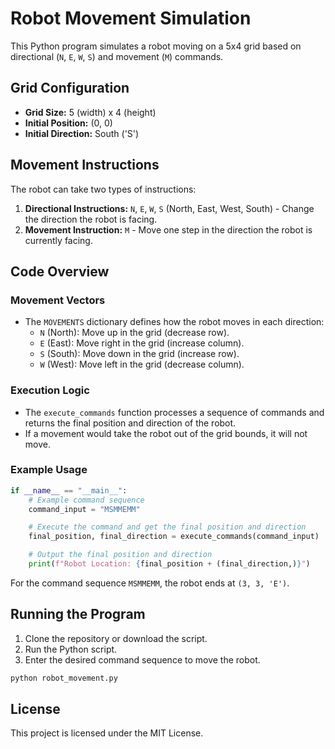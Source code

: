
# Robot Movement Simulation

This Python program simulates a robot moving on a 5x4 grid based on directional (`N`, `E`, `W`, `S`) and movement (`M`) commands.

## Grid Configuration
- **Grid Size:** 5 (width) x 4 (height)
- **Initial Position:** (0, 0)
- **Initial Direction:** South ('S')

## Movement Instructions
The robot can take two types of instructions:
1. **Directional Instructions:** `N`, `E`, `W`, `S` (North, East, West, South) - Change the direction the robot is facing.
2. **Movement Instruction:** `M` - Move one step in the direction the robot is currently facing.

## Code Overview

### Movement Vectors
- The `MOVEMENTS` dictionary defines how the robot moves in each direction:
  - `N` (North): Move up in the grid (decrease row).
  - `E` (East): Move right in the grid (increase column).
  - `S` (South): Move down in the grid (increase row).
  - `W` (West): Move left in the grid (decrease column).

### Execution Logic
- The `execute_commands` function processes a sequence of commands and returns the final position and direction of the robot.
- If a movement would take the robot out of the grid bounds, it will not move.

### Example Usage

```python
if __name__ == "__main__":
    # Example command sequence
    command_input = "MSMMEMM"

    # Execute the command and get the final position and direction
    final_position, final_direction = execute_commands(command_input)

    # Output the final position and direction
    print(f"Robot Location: {final_position + (final_direction,)}")
```

For the command sequence `MSMMEMM`, the robot ends at `(3, 3, 'E')`.

## Running the Program

1. Clone the repository or download the script.
2. Run the Python script.
3. Enter the desired command sequence to move the robot.

```bash
python robot_movement.py
```

## License

This project is licensed under the MIT License.
